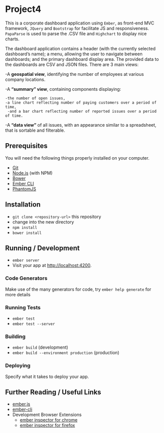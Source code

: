 # Project4

This is a corporate dashboard application using `Ember`,  as front-end MVC framework, `JQuery` and `Bootstrap` for facilitate JS and responsiveness. `PapaParse` is used to parse the .CSV file and `Highchart` to display nice charts. 

The dashboard application contains a header (with the currently selected dashboard’s name); a menu, allowing the user to navigate between dashboards; and the primary dashboard display area. The provided data to the dashboards  are CSV and JSON files. There are 3 main views:

-A **geospatial view**, identifying the number of employees at various company locations.

-A **“summary” view**, containing components displaying: 

    -the number of open issues, 
    -a line chart reflecting number of paying customers over a period of time,
     -and a bar chart reflecting number of reported issues over a period of time.

-A **“data view”** of all issues, with an appearance similar to a spreadsheet, that is sortable and filterable.

## Prerequisites

You will need the following things properly installed on your computer.

* [Git](http://git-scm.com/)
* [Node.js](http://nodejs.org/) (with NPM)
* [Bower](http://bower.io/)
* [Ember CLI](http://ember-cli.com/)
* [PhantomJS](http://phantomjs.org/)

## Installation

* `git clone <repository-url>` this repository
* change into the new directory
* `npm install`
* `bower install`

## Running / Development

* `ember server`
* Visit your app at [http://localhost:4200](http://localhost:4200).

### Code Generators

Make use of the many generators for code, try `ember help generate` for more details

### Running Tests

* `ember test`
* `ember test --server`

### Building

* `ember build` (development)
* `ember build --environment production` (production)

### Deploying

Specify what it takes to deploy your app.

## Further Reading / Useful Links

* [ember.js](http://emberjs.com/)
* [ember-cli](http://ember-cli.com/)
* Development Browser Extensions
  * [ember inspector for chrome](https://chrome.google.com/webstore/detail/ember-inspector/bmdblncegkenkacieihfhpjfppoconhi)
  * [ember inspector for firefox](https://addons.mozilla.org/en-US/firefox/addon/ember-inspector/)

